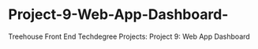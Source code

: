# Project-9-Web-App-Dashboard-
Treehouse Front End Techdegree Projects: Project 9: Web App Dashboard
